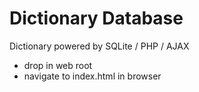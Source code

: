 # Dictionary Database
Dictionary powered by SQLite / PHP / AJAX

- drop in web root
- navigate to index.html in browser
